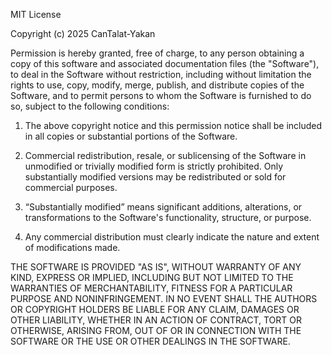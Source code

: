 MIT License

Copyright (c) 2025 CanTalat-Yakan

Permission is hereby granted, free of charge, to any person obtaining a copy
of this software and associated documentation files (the "Software"), to deal
in the Software without restriction, including without limitation the rights
to use, copy, modify, merge, publish, and distribute copies of the Software,
and to permit persons to whom the Software is furnished to do so, subject to
the following conditions:

1. The above copyright notice and this permission notice shall be included in
   all copies or substantial portions of the Software.

2. Commercial redistribution, resale, or sublicensing of the Software in
   unmodified or trivially modified form is strictly prohibited. Only
   substantially modified versions may be redistributed or sold for commercial
   purposes.

3. “Substantially modified” means significant additions, alterations, or
   transformations to the Software's functionality, structure, or purpose.

4. Any commercial distribution must clearly indicate the nature and extent of
   modifications made.

THE SOFTWARE IS PROVIDED "AS IS", WITHOUT WARRANTY OF ANY KIND, EXPRESS OR
IMPLIED, INCLUDING BUT NOT LIMITED TO THE WARRANTIES OF MERCHANTABILITY,
FITNESS FOR A PARTICULAR PURPOSE AND NONINFRINGEMENT. IN NO EVENT SHALL THE
AUTHORS OR COPYRIGHT HOLDERS BE LIABLE FOR ANY CLAIM, DAMAGES OR OTHER
LIABILITY, WHETHER IN AN ACTION OF CONTRACT, TORT OR OTHERWISE, ARISING FROM,
OUT OF OR IN CONNECTION WITH THE SOFTWARE OR THE USE OR OTHER DEALINGS IN THE
SOFTWARE.
